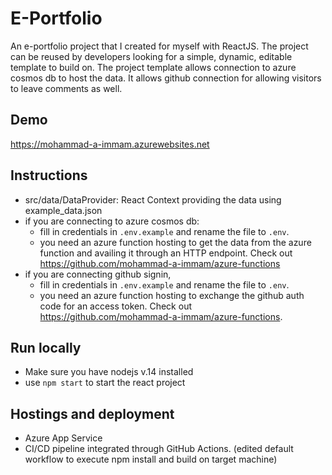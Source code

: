 # E-Portfolio

An e-portfolio project that I created for myself with ReactJS. The project can be reused by developers
looking for a simple, dynamic, editable template to build on. The project template allows connection to
azure cosmos db to host the data. It allows github connection for allowing visitors to leave comments
as well.

## Demo
https://mohammad-a-immam.azurewebsites.net

## Instructions

- src/data/DataProvider: React Context providing the data using example_data.json
- if you are connecting to azure cosmos db:
  - fill in credentials in `.env.example` and rename the file to `.env`.
  - you need an azure function hosting to get the data from the azure function and availing it through an HTTP endpoint. Check out https://github.com/mohammad-a-immam/azure-functions
- if you are connecting github signin, 
  - fill in credentials in `.env.example` and rename the file to `.env`.
  - you need an azure function hosting to exchange the github auth code for an access token. Check out https://github.com/mohammad-a-immam/azure-functions.

## Run locally
- Make sure you have nodejs v.14 installed
- use `npm start` to start the react project

## Hostings and deployment
- Azure App Service
- CI/CD pipeline integrated through GitHub Actions. (edited default workflow to execute npm install and build on target machine)



